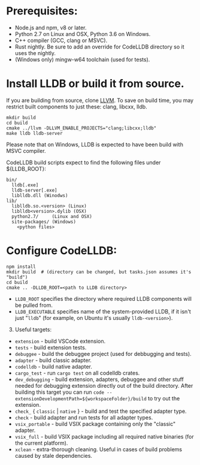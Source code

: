 # Prerequisites:
- Node.js and npm, v8 or later.
- Python 2.7 on Linux and OSX, Python 3.6 on Windows.
- C++ compiler (GCC, clang or MSVC).
- Rust nightly.  Be sure to add an override for CodeLLDB directory so it uses the nightly.
- (Windows only) mingw-w64 toolchain (used for tests).

# Install LLDB or build it from source.

If you are building from source, clone [LLVM](https://github.com/llvm/llvm-project).  To save on build time, you may
restrict built components to just these: clang, libcxx, lldb.
```
mkdir build
cd build
cmake ../llvm -DLLVM_ENABLE_PROJECTS="clang;libcxx;lldb"
make lldb lldb-server
```
Please note that on Windows, LLDB is expected to have been build with MSVC compiler.

CodeLLDB build scripts expect to find the following files under ${LLDB_ROOT}:
```
bin/
  lldb[.exe]
  lldb-server[.exe]
  liblldb.dll (Winodws)
lib/
  liblldb.so.<version> (Linux)
  liblldb<version>.dylib (OSX)
  python2.7/     (Linux and OSX)
  site-packages/ (Windows)
    <python files>
```

# Configure CodeLLDB:
```
npm install
mkdir build  # (directory can be changed, but tasks.json assumes it's "build")
cd build
cmake .. -DLLDB_ROOT=<path to LLDB directory>
```
- `LLDB_ROOT` specifies the directory where required LLDB components will be pulled from.
- `LLDB_EXECUTABLE` specifies name of the system-provided LLDB, if it isn't just "`lldb`" (for example, on Ubuntu it's usually `lldb-<version>`).

3. Useful targets:
- `extension` - build VSCode extension.
- `tests` - build extension tests.
- `debuggee` - build the debuggee project (used for debbugging and tests).
- `adapter` - build classic adapter.
- `codelldb` - build native adapter.
- `cargo_test` - run `cargo test` on all codelldb crates.
- `dev_debugging` - build extension, adapters, debuggee and other stuff needed for debugging extension directly out of the build directory.
After building this target you can run `code --extensionDevelopmentPath=${workspaceFolder}/build` to try out the extension.
- `check_` { `classic` | `native` } - build and test the specified adapter type.
- `check` - build adapter and run tests for all adapter types.
- `vsix_portable` - build VSIX package containing only the "classic" adapter.
- `vsix_full` - build VSIX package including all required native binaries (for the current platform).
- `xclean` - extra-thorough cleaning.  Useful in cases of build problems caused by stale dependencies.
